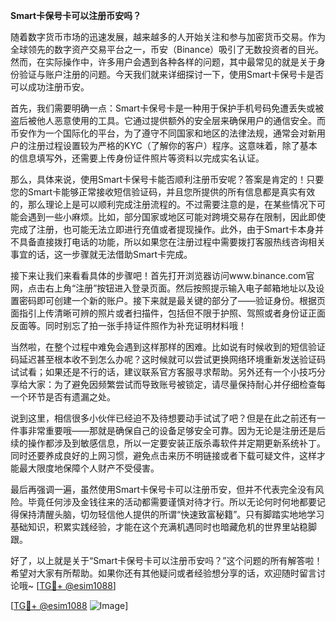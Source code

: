 **Smart卡保号卡可以注册币安吗？**

随着数字货币市场的迅速发展，越来越多的人开始关注和参与加密货币交易。作为全球领先的数字资产交易平台之一，币安（Binance）吸引了无数投资者的目光。然而，在实际操作中，许多用户会遇到各种各样的问题，其中最常见的就是关于身份验证与账户注册的问题。今天我们就来详细探讨一下，使用Smart卡保号卡是否可以成功注册币安。

首先，我们需要明确一点：Smart卡保号卡是一种用于保护手机号码免遭丢失或被盗后被他人恶意使用的工具。它通过提供额外的安全层来确保用户的通信安全。而币安作为一个国际化的平台，为了遵守不同国家和地区的法律法规，通常会对新用户的注册过程设置较为严格的KYC（了解你的客户）程序。这意味着，除了基本的信息填写外，还需要上传身份证件照片等资料以完成实名认证。

那么，具体来说，使用Smart卡保号卡能否顺利注册币安呢？答案是肯定的！只要您的Smart卡能够正常接收短信验证码，并且您所提供的所有信息都是真实有效的，那么理论上是可以顺利完成注册流程的。不过需要注意的是，在某些情况下可能会遇到一些小麻烦。比如，部分国家或地区可能对跨境交易存在限制，因此即使完成了注册，也可能无法立即进行充值或者提现操作。此外，由于Smart卡本身并不具备直接拨打电话的功能，所以如果您在注册过程中需要拨打客服热线咨询相关事宜的话，这一步骤就无法借助Smart卡完成。

接下来让我们来看看具体的步骤吧！首先打开浏览器访问www.binance.com官网，点击右上角“注册”按钮进入登录页面。然后按照提示输入电子邮箱地址以及设置密码即可创建一个新的账户。接下来就是最关键的部分了——验证身份。根据页面指引上传清晰可辨的照片或者扫描件，包括但不限于护照、驾照或者身份证正面反面等。同时别忘了拍一张手持证件照作为补充证明材料哦！

当然啦，在整个过程中难免会遇到这样那样的困难。比如说有时候收到的短信验证码延迟甚至根本收不到怎么办呢？这时候就可以尝试更换网络环境重新发送验证码试试看；如果还是不行的话，建议联系官方客服寻求帮助。另外还有一个小技巧分享给大家：为了避免因频繁尝试而导致账号被锁定，请尽量保持耐心并仔细检查每一个环节是否有遗漏之处。

说到这里，相信很多小伙伴已经迫不及待想要动手试试了吧？但是在此之前还有一件事非常重要哦——那就是确保自己的设备足够安全可靠。因为无论是注册还是后续的操作都涉及到敏感信息，所以一定要安装正版杀毒软件并定期更新系统补丁。同时还要养成良好的上网习惯，避免点击来历不明链接或者下载可疑文件，这样才能最大限度地保障个人财产不受侵害。

最后再强调一遍，虽然使用Smart卡保号卡可以注册币安，但并不代表完全没有风险。毕竟任何涉及金钱往来的活动都需要谨慎对待才行。所以无论何时何地都要记得保持清醒头脑，切勿轻信他人提供的所谓“快速致富秘籍”。只有脚踏实地地学习基础知识，积累实践经验，才能在这个充满机遇同时也暗藏危机的世界里站稳脚跟。

好了，以上就是关于“Smart卡保号卡可以注册币安吗？”这个问题的所有解答啦！希望对大家有所帮助。如果你还有其他疑问或者经验想分享的话，欢迎随时留言讨论哦~ [[TG💪+ @esim1088](https://t.me/s/esim1088)]

[[TG💪+ @esim1088](https://t.me/s/esim1088) ![Image](https://i.postimg.cc/4NQfJmqS/Snipaste-2025-05-13-00-14-12.png)]